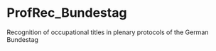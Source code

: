 # ProfRec_Bundestag
Recognition of occupational titles in plenary protocols of the German Bundestag
